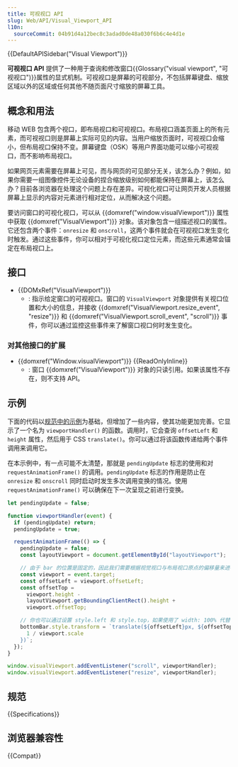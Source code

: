 ```yaml
---
title: 可视视口 API
slug: Web/API/Visual_Viewport_API
l10n:
  sourceCommit: 04b91d4a12bec8c3adad0de48a030f6b6c4e4d1e
---
```


{{DefaultAPISidebar("Visual Viewport")}}

**可视视口 API** 提供了一种用于查询和修改窗口{{Glossary("visual viewport", "可视视口")}}属性的显式机制。可视视口是屏幕的可视部分，不包括屏幕键盘、缩放区域以外的区域或任何其他不随页面尺寸缩放的屏幕工具。

## 概念和用法

移动 WEB 包含两个视口，即布局视口和可视视口。布局视口涵盖页面上的所有元素，而可视视口则是屏幕上实际可见的内容。当用户缩放页面时，可视视口会缩小，但布局视口保持不变。屏幕键盘（OSK）等用户界面功能可以缩小可视视口，而不影响布局视口。

如果网页元素需要在屏幕上可见，而与网页的可见部分无关，该怎么办？例如，如果你需要一组图像控件无论设备的捏合缩放级别如何都能保持在屏幕上，该怎么办？目前各浏览器在处理这个问题上存在差异。可视化视口可让网页开发人员根据屏幕上显示的内容对元素进行相对定位，从而解决这个问题。

要访问窗口的可视化视口，可以从 {{domxref("window.visualViewport")}} 属性中获取 {{domxref("VisualViewport")}} 对象。该对象包含一组描述视口的属性。它还包含两个事件：`onresize` 和 `onscroll`，这两个事件就会在可视视口发生变化时触发。通过这些事件，你可以相对于可视化视口定位元素，而这些元素通常会锚定在布局视口上。

## 接口

- {{DOMxRef("VisualViewport")}}
  - : 指示给定窗口的可视视口。窗口的 `VisualViewport` 对象提供有关视口位置和大小的信息，并接收 {{domxref("VisualViewport.resize_event", "resize")}} 和 {{domxref("VisualViewport.scroll_event", "scroll")}} 事件，你可以通过监控这些事件来了解窗口视口何时发生变化。

### 对其他接口的扩展

- {{domxref("Window.visualViewport")}} {{ReadOnlyInline}}
  - : 窗口 {{domxref("VisualViewport")}} 对象的只读引用。如果该属性不存在，则不支持 API。

## 示例

下面的代码以[规范中的示例](https://github.com/WICG/visual-viewport/blob/gh-pages/examples/fixed-to-viewport.html)为基础，但增加了一些内容，使其功能更加完善。它显示了一个名为 `viewportHandler()` 的函数。调用时，它会查询 `offsetLeft` 和 `height` 属性，然后用于 CSS `translate()`。你可以通过将该函数传递给两个事件调用来调用它。

在本示例中，有一点可能不太清楚，那就是 `pendingUpdate` 标志的使用和对 `requestAnimationFrame()` 的调用。`pendingUpdate` 标志的作用是防止在 `onresize` 和 `onscroll` 同时启动时发生多次调用变换的情况。使用 `requestAnimationFrame()` 可以确保在下一次呈现之前进行变换。

```js
let pendingUpdate = false;

function viewportHandler(event) {
  if (pendingUpdate) return;
  pendingUpdate = true;

  requestAnimationFrame(() => {
    pendingUpdate = false;
    const layoutViewport = document.getElementById("layoutViewport");

    // 由于 bar 的位置是固定的，因此我们需要根据视觉视口与布局视口原点的偏移量来进行偏移。
    const viewport = event.target;
    const offsetLeft = viewport.offsetLeft;
    const offsetTop =
      viewport.height -
      layoutViewport.getBoundingClientRect().height +
      viewport.offsetTop;

    // 你也可以通过设置 style.left 和 style.top，如果使用了 width: 100% 代替
    bottomBar.style.transform = `translate(${offsetLeft}px, ${offsetTop}px) scale(${
      1 / viewport.scale
    })`;
  });
}

window.visualViewport.addEventListener("scroll", viewportHandler);
window.visualViewport.addEventListener("resize", viewportHandler);
```

## 规范

{{Specifications}}

## 浏览器兼容性

{{Compat}}

